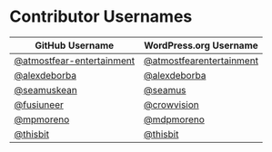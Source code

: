 # Contributor Usernames

| GitHub Username | WordPress.org Username|
| --------------- | --------------------- |
| [@atmostfear-entertainment](https://github.com/atmostfear-entertainment) | [@atmostfearentertainment](https://profiles.wordpress.org/atmostfearentertainment/) |
| [@alexdeborba](https://github.com/alexdeborba) | [@alexdeborba](https://profiles.wordpress.org/alexdeborba/) |
| [@seamuskean](https://github.com/SeamusKean) | [@seamus](https://profiles.wordpress.org/seamus/) |
| [@fusiuneer](https://github.com/fusiuneer) | [@crowvision](https://profiles.wordpress.org/crowvision/) |
| [@mpmoreno](https://github.com/mpmoreno) | [@mdpmoreno](https://profiles.wordpress.org/mdpmoreno/) |
| [@thisbit](https://github.com/thisbit/) | [@thisbit](https://profiles.wordpress.org/thisbit/) |